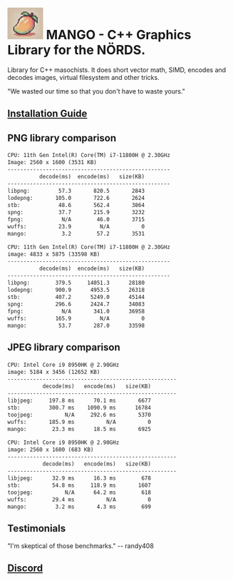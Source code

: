 <h1><img src="docs/mango-logo.png" alt="logo" width="80"/> MANGO - C++ Graphics Library for the NÖRDS.</h1>

Library for C++ masochists. It does short vector math, SIMD, encodes and decodes images, virtual filesystem and other tricks.

"We wasted our time so that you don't have to waste yours."


## [Installation Guide](docs/setup.md)


## PNG library comparison
```
CPU: 11th Gen Intel(R) Core(TM) i7-11800H @ 2.30GHz
Image: 2560 x 1600 (3531 KB)
---------------------------------------------------
          decode(ms)  encode(ms)   size(KB)
---------------------------------------------------
libpng:         57.3       820.5       2843
lodepng:       105.0       722.6       2624
stb:            48.6       562.4       3864
spng:           37.7       215.9       3232
fpng:            N/A        46.0       3715
wuffs:          23.9         N/A          0
mango:           3.2        57.2       3531
```

```
CPU: 11th Gen Intel(R) Core(TM) i7-11800H @ 2.30GHz
image: 4833 x 5875 (33598 KB)
---------------------------------------------------
          decode(ms)  encode(ms)   size(KB)
---------------------------------------------------
libpng:        379.5     14051.3      28180
lodepng:       900.9      4953.5      26318
stb:           407.2      5249.0      45144
spng:          296.6      2424.7      34083
fpng:            N/A       341.0      36958
wuffs:         165.9         N/A          0
mango:          53.7       287.0      33598
```


## JPEG library comparison

```
CPU: Intel Core i9 8950HK @ 2.90GHz
image: 5184 x 3456 (12652 KB)
-----------------------------------------------------
           decode(ms)   encode(ms)   size(KB)        
-----------------------------------------------------
libjpeg:     197.8 ms      70.1 ms       6677
stb:         300.7 ms    1090.9 ms      16784
toojpeg:          N/A     292.6 ms       5370
wuffs:       185.9 ms          N/A          0
mango:        23.3 ms      18.5 ms       6925
```

```
CPU: Intel Core i9 8950HK @ 2.90GHz
image: 2560 x 1600 (683 KB)
-----------------------------------------------------
           decode(ms)   encode(ms)   size(KB)        
-----------------------------------------------------
libjpeg:      32.9 ms      16.3 ms        678
stb:          54.8 ms     118.9 ms       1607
toojpeg:          N/A      64.2 ms        618
wuffs:        29.4 ms          N/A          0
mango:         3.2 ms       4.3 ms        699
```


## Testimonials

"I'm skeptical of those benchmarks."
-- randy408


## [Discord](https://discord.gg/zJmtAavY)
